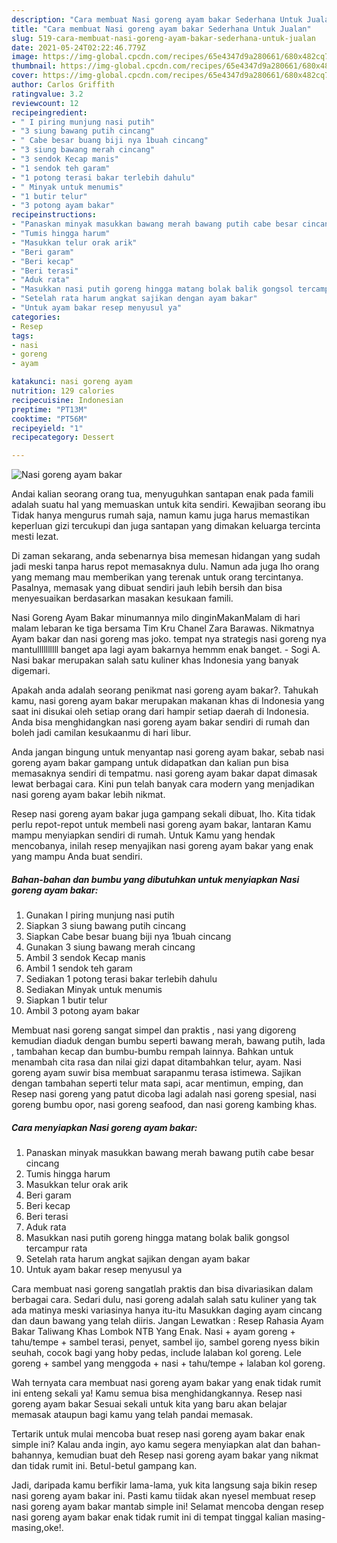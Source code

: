 ```yaml
---
description: "Cara membuat Nasi goreng ayam bakar Sederhana Untuk Jualan"
title: "Cara membuat Nasi goreng ayam bakar Sederhana Untuk Jualan"
slug: 519-cara-membuat-nasi-goreng-ayam-bakar-sederhana-untuk-jualan
date: 2021-05-24T02:22:46.779Z
image: https://img-global.cpcdn.com/recipes/65e4347d9a280661/680x482cq70/nasi-goreng-ayam-bakar-foto-resep-utama.jpg
thumbnail: https://img-global.cpcdn.com/recipes/65e4347d9a280661/680x482cq70/nasi-goreng-ayam-bakar-foto-resep-utama.jpg
cover: https://img-global.cpcdn.com/recipes/65e4347d9a280661/680x482cq70/nasi-goreng-ayam-bakar-foto-resep-utama.jpg
author: Carlos Griffith
ratingvalue: 3.2
reviewcount: 12
recipeingredient:
- " I piring munjung nasi putih"
- "3 siung bawang putih cincang"
- " Cabe besar buang biji nya 1buah cincang"
- "3 siung bawang merah cincang"
- "3 sendok Kecap manis"
- "1 sendok teh garam"
- "1 potong terasi bakar terlebih dahulu"
- " Minyak untuk menumis"
- "1 butir telur"
- "3 potong ayam bakar"
recipeinstructions:
- "Panaskan minyak masukkan bawang merah bawang putih cabe besar cincang"
- "Tumis hingga harum"
- "Masukkan telur orak arik"
- "Beri garam"
- "Beri kecap"
- "Beri terasi"
- "Aduk rata"
- "Masukkan nasi putih goreng hingga matang bolak balik gongsol tercampur rata"
- "Setelah rata harum angkat sajikan dengan ayam bakar"
- "Untuk ayam bakar resep menyusul ya"
categories:
- Resep
tags:
- nasi
- goreng
- ayam

katakunci: nasi goreng ayam 
nutrition: 129 calories
recipecuisine: Indonesian
preptime: "PT13M"
cooktime: "PT56M"
recipeyield: "1"
recipecategory: Dessert

---
```



![Nasi goreng ayam bakar](https://img-global.cpcdn.com/recipes/65e4347d9a280661/680x482cq70/nasi-goreng-ayam-bakar-foto-resep-utama.jpg)

Andai kalian seorang orang tua, menyuguhkan santapan enak pada famili adalah suatu hal yang memuaskan untuk kita sendiri. Kewajiban seorang ibu Tidak hanya mengurus rumah saja, namun kamu juga harus memastikan keperluan gizi tercukupi dan juga santapan yang dimakan keluarga tercinta mesti lezat.

Di zaman  sekarang, anda sebenarnya bisa memesan hidangan yang sudah jadi meski tanpa harus repot memasaknya dulu. Namun ada juga lho orang yang memang mau memberikan yang terenak untuk orang tercintanya. Pasalnya, memasak yang dibuat sendiri jauh lebih bersih dan bisa menyesuaikan berdasarkan masakan kesukaan famili. 

Nasi Goreng Ayam Bakar minumannya milo dinginMakanMalam di hari malam lebaran ke tiga bersama Tim Kru Chanel Zara Barawas. Nikmatnya Ayam bakar dan nasi goreng mas joko. tempat nya strategis nasi goreng nya mantullllllllll banget apa lagi ayam bakarnya hemmm enak banget. - Sogi A. Nasi bakar merupakan salah satu kuliner khas Indonesia yang banyak digemari.

Apakah anda adalah seorang penikmat nasi goreng ayam bakar?. Tahukah kamu, nasi goreng ayam bakar merupakan makanan khas di Indonesia yang saat ini disukai oleh setiap orang dari hampir setiap daerah di Indonesia. Anda bisa menghidangkan nasi goreng ayam bakar sendiri di rumah dan boleh jadi camilan kesukaanmu di hari libur.

Anda jangan bingung untuk menyantap nasi goreng ayam bakar, sebab nasi goreng ayam bakar gampang untuk didapatkan dan kalian pun bisa memasaknya sendiri di tempatmu. nasi goreng ayam bakar dapat dimasak lewat berbagai cara. Kini pun telah banyak cara modern yang menjadikan nasi goreng ayam bakar lebih nikmat.

Resep nasi goreng ayam bakar juga gampang sekali dibuat, lho. Kita tidak perlu repot-repot untuk membeli nasi goreng ayam bakar, lantaran Kamu mampu menyiapkan sendiri di rumah. Untuk Kamu yang hendak mencobanya, inilah resep menyajikan nasi goreng ayam bakar yang enak yang mampu Anda buat sendiri.

<!--inarticleads1-->

##### Bahan-bahan dan bumbu yang dibutuhkan untuk menyiapkan Nasi goreng ayam bakar:

1. Gunakan  I piring munjung nasi putih
1. Siapkan 3 siung bawang putih cincang
1. Siapkan  Cabe besar buang biji nya 1buah cincang
1. Gunakan 3 siung bawang merah cincang
1. Ambil 3 sendok Kecap manis
1. Ambil 1 sendok teh garam
1. Sediakan 1 potong terasi bakar terlebih dahulu
1. Sediakan  Minyak untuk menumis
1. Siapkan 1 butir telur
1. Ambil 3 potong ayam bakar


Membuat nasi goreng sangat simpel dan praktis , nasi yang digoreng kemudian diaduk dengan bumbu seperti bawang merah, bawang putih, lada , tambahan kecap dan bumbu-bumbu rempah lainnya. Bahkan untuk menambah cita rasa dan nilai gizi dapat ditambahkan telur, ayam. Nasi goreng ayam suwir bisa membuat sarapanmu terasa istimewa. Sajikan dengan tambahan seperti telur mata sapi, acar mentimun, emping, dan Resep nasi goreng yang patut dicoba lagi adalah nasi goreng spesial, nasi goreng bumbu opor, nasi goreng seafood, dan nasi goreng kambing khas. 

<!--inarticleads2-->

##### Cara menyiapkan Nasi goreng ayam bakar:

1. Panaskan minyak masukkan bawang merah bawang putih cabe besar cincang
1. Tumis hingga harum
1. Masukkan telur orak arik
1. Beri garam
1. Beri kecap
1. Beri terasi
1. Aduk rata
1. Masukkan nasi putih goreng hingga matang bolak balik gongsol tercampur rata
1. Setelah rata harum angkat sajikan dengan ayam bakar
1. Untuk ayam bakar resep menyusul ya


Cara membuat nasi goreng sangatlah praktis dan bisa divariasikan dalam berbagai cara. Sedari dulu, nasi goreng adalah salah satu kuliner yang tak ada matinya meski variasinya hanya itu-itu Masukkan daging ayam cincang dan daun bawang yang telah diiris. Jangan Lewatkan : Resep Rahasia Ayam Bakar Taliwang Khas Lombok NTB Yang Enak. Nasi + ayam goreng + tahu/tempe + sambel terasi, penyet, sambel ijo, sambel goreng nyess bikin seuhah, cocok bagi yang hoby pedas, include lalaban kol goreng. Lele goreng + sambel yang menggoda + nasi + tahu/tempe + lalaban kol goreng. 

Wah ternyata cara membuat nasi goreng ayam bakar yang enak tidak rumit ini enteng sekali ya! Kamu semua bisa menghidangkannya. Resep nasi goreng ayam bakar Sesuai sekali untuk kita yang baru akan belajar memasak ataupun bagi kamu yang telah pandai memasak.

Tertarik untuk mulai mencoba buat resep nasi goreng ayam bakar enak simple ini? Kalau anda ingin, ayo kamu segera menyiapkan alat dan bahan-bahannya, kemudian buat deh Resep nasi goreng ayam bakar yang nikmat dan tidak rumit ini. Betul-betul gampang kan. 

Jadi, daripada kamu berfikir lama-lama, yuk kita langsung saja bikin resep nasi goreng ayam bakar ini. Pasti kamu tiidak akan nyesel membuat resep nasi goreng ayam bakar mantab simple ini! Selamat mencoba dengan resep nasi goreng ayam bakar enak tidak rumit ini di tempat tinggal kalian masing-masing,oke!.

